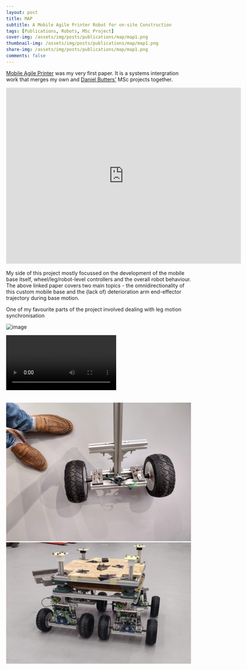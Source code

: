 ```yaml
---
layout: post
title: MAP
subtitle: A Mobile Agile Printer Robot for on-site Construction
tags: [Publications, Robots, MSc Project]
cover-img: /assets/img/posts/publications/map/map1.png
thumbnail-img: /assets/img/posts/publications/map/map1.png
share-img: /assets/img/posts/publications/map/map1.png
comments: false
---
```

[Mobile Agile Printer](https://ieeexplore.ieee.org/document/8593815) was my very first paper. It is a systems intergration work  that merges my own and [Daniel Butters'](https://www.linkedin.com/in/danielbutters/) MSc projects together.

<iframe width="640" height="480" src="https://www.youtube.com/embed/ZDWArH0ajdg" title="Mobile Agile Printer" frameborder="0" allow="accelerometer; autoplay; clipboard-write; encrypted-media; gyroscope; picture-in-picture" allowfullscreen></iframe>

My side of this project mostly focussed on the development of the mobile base itself, wheel/leg/robot-level controllers and the overall robot behaviour. The above linked paper covers two main topics - the omnidirectionality of this custom mobile base and the (lack of) deterioration arm end-effector trajectory during base motion. 

One of my favourite parts of the project involved dealing with leg motion synchronisation 

![image](/assets/img/posts/publications/map/map1.png)

![image](/assets/img/posts/publications/map/map_leg_response.webm)


<img src="/assets/img/posts/publications/map/map1.png" alt="">
<img src="/assets/img/posts/publications/map/pedro.jpg" alt="">
<img src="/assets/img/posts/publications/map/adreas.jpg" alt="">